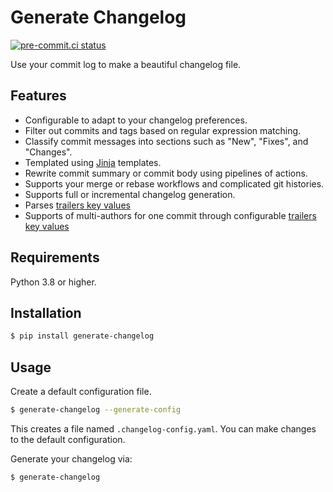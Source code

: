 # Generate Changelog

[![pre-commit.ci status](https://results.pre-commit.ci/badge/github/coordt/generate-changelog/master.svg)](https://results.pre-commit.ci/latest/github/coordt/generate-changelog/master)

Use your commit log to make a beautiful changelog file.

## Features

- Configurable to adapt to your changelog preferences.
- Filter out commits and tags based on regular expression matching.
- Classify commit messages into sections such as "New", "Fixes", and "Changes".
- Templated using [Jinja](https://jinja.palletsprojects.com/en/3.0.x/) templates.
- Rewrite commit summary or commit body using pipelines of actions.
- Supports your merge or rebase workflows and complicated git histories.
- Supports full or incremental changelog generation.
- Parses [trailers key values](https://zerokspot.com/weblog/2020/10/24/git-commit-messages-with-attributes/)
- Supports of multi-authors for one commit through configurable [trailers key values](https://git.wiki.kernel.org/index.php/CommitMessageConventions)

## Requirements

Python 3.8 or higher.

## Installation

```bash
$ pip install generate-changelog
```

## Usage

Create a default configuration file.

```bash
$ generate-changelog --generate-config
```

This creates a file named `.changelog-config.yaml`. You can make changes to the default configuration.

Generate your changelog via:

```bash
$ generate-changelog
```
